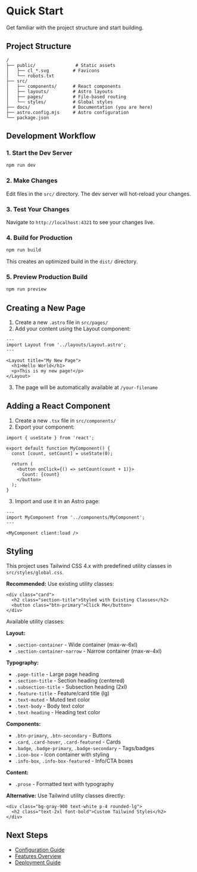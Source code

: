 # Quick Start

Get familiar with the project structure and start building.

## Project Structure

```text
/
├── public/               # Static assets
│   ├── cl_*.svg         # Favicons
│   └── robots.txt
├── src/
│   ├── components/      # React components
│   ├── layouts/         # Astro layouts
│   ├── pages/           # File-based routing
│   └── styles/          # Global styles
├── docs/                # Documentation (you are here)
├── astro.config.mjs     # Astro configuration
└── package.json
```

## Development Workflow

### 1. Start the Dev Server

```bash
npm run dev
```

### 2. Make Changes

Edit files in the `src/` directory. The dev server will hot-reload your changes.

### 3. Test Your Changes

Navigate to `http://localhost:4321` to see your changes live.

### 4. Build for Production

```bash
npm run build
```

This creates an optimized build in the `dist/` directory.

### 5. Preview Production Build

```bash
npm run preview
```

## Creating a New Page

1. Create a new `.astro` file in `src/pages/`
2. Add your content using the Layout component:

```astro
---
import Layout from '../layouts/Layout.astro';
---

<Layout title="My New Page">
  <h1>Hello World</h1>
  <p>This is my new page!</p>
</Layout>
```

3. The page will be automatically available at `/your-filename`

## Adding a React Component

1. Create a new `.tsx` file in `src/components/`
2. Export your component:

```tsx
import { useState } from 'react';

export default function MyComponent() {
  const [count, setCount] = useState(0);

  return (
    <button onClick={() => setCount(count + 1)}>
      Count: {count}
    </button>
  );
}
```

3. Import and use it in an Astro page:

```astro
---
import MyComponent from '../components/MyComponent';
---

<MyComponent client:load />
```

## Styling

This project uses Tailwind CSS 4.x with predefined utility classes in `src/styles/global.css`.

**Recommended:** Use existing utility classes:

```astro
<div class="card">
  <h2 class="section-title">Styled with Existing Classes</h2>
  <button class="btn-primary">Click Me</button>
</div>
```

Available utility classes:

**Layout:**
- `.section-container` - Wide container (max-w-6xl)
- `.section-container-narrow` - Narrow container (max-w-4xl)

**Typography:**
- `.page-title` - Large page heading
- `.section-title` - Section heading (centered)
- `.subsection-title` - Subsection heading (2xl)
- `.feature-title` - Feature/card title (lg)
- `.text-muted` - Muted text color
- `.text-body` - Body text color
- `.text-heading` - Heading text color

**Components:**
- `.btn-primary`, `.btn-secondary` - Buttons
- `.card`, `.card-hover`, `.card-featured` - Cards
- `.badge`, `.badge-primary`, `.badge-secondary` - Tags/badges
- `.icon-box` - Icon container with styling
- `.info-box`, `.info-box-featured` - Info/CTA boxes

**Content:**
- `.prose` - Formatted text with typography

**Alternative:** Use Tailwind utility classes directly:

```astro
<div class="bg-gray-900 text-white p-4 rounded-lg">
  <h2 class="text-2xl font-bold">Custom Tailwind Styles</h2>
</div>
```

## Next Steps

- [Configuration Guide](configuration.md)
- [Features Overview](../features/overview.md)
- [Deployment Guide](../deployment/overview.md)
